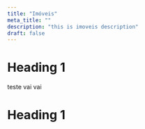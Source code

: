 ```yaml
---
title: "Imóveis"
meta_title: ""
description: "this is imoveis description"
draft: false
---
```


# Heading 1

teste vai vai 


# Heading 1
